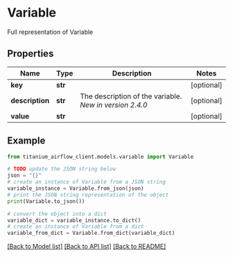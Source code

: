 # Variable

Full representation of Variable

## Properties

Name | Type | Description | Notes
------------ | ------------- | ------------- | -------------
**key** | **str** |  | [optional] 
**description** | **str** | The description of the variable.  *New in version 2.4.0*  | [optional] 
**value** | **str** |  | [optional] 

## Example

```python
from titanium_airflow_client.models.variable import Variable

# TODO update the JSON string below
json = "{}"
# create an instance of Variable from a JSON string
variable_instance = Variable.from_json(json)
# print the JSON string representation of the object
print(Variable.to_json())

# convert the object into a dict
variable_dict = variable_instance.to_dict()
# create an instance of Variable from a dict
variable_from_dict = Variable.from_dict(variable_dict)
```
[[Back to Model list]](../README.md#documentation-for-models) [[Back to API list]](../README.md#documentation-for-api-endpoints) [[Back to README]](../README.md)


